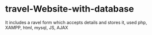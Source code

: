 # travel-Website-with-database
It includes a ravel form which accepts details and stores  it, used php, XAMPP,  html, mysql, JS, AJAX
